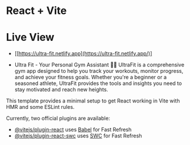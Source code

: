 # React + Vite

# Live View 
- [[https://ultra-fit.netlify.app](https://ultra-fit.netlify.app/)]

- Ultra Fit - Your Personal Gym Assistant 🏋️‍♂️
UltraFit is a comprehensive gym app designed to help you track your workouts, monitor progress, and achieve your fitness goals. Whether you're a beginner or a seasoned athlete,
UltraFit provides the tools and insights you need to stay motivated and reach new heights.

This template provides a minimal setup to get React working in Vite with HMR and some ESLint rules.

Currently, two official plugins are available:

- [@vitejs/plugin-react](https://github.com/vitejs/vite-plugin-react/blob/main/packages/plugin-react/README.md) uses [Babel](https://babeljs.io/) for Fast Refresh
- [@vitejs/plugin-react-swc](https://github.com/vitejs/vite-plugin-react-swc) uses [SWC](https://swc.rs/) for Fast Refresh


